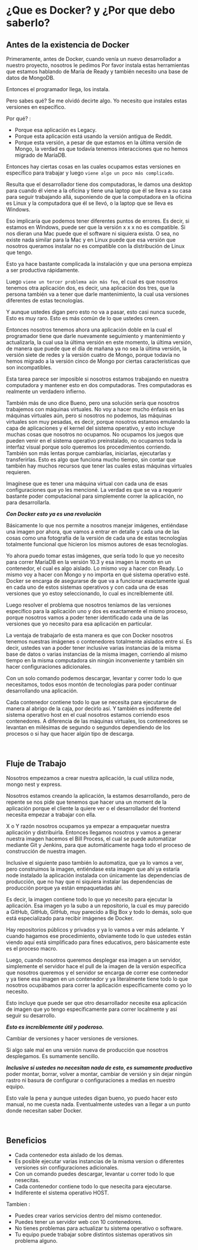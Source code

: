 # ¿Que es Docker? y ¿Por que debo saberlo?

## Antes de la existencia de Docker

Primeramente, antes de Docker, cuando venía un nuevo desarrollador a nuestro proyecto, nosotros le pedimos Por favor instala estas herramientas que estamos hablando de María de Ready y también necesito una base de datos de MongoDB.

Entonces el programador llega, los instala.

Pero sabes qué? Se me olvidó decirte algo.
Yo necesito que instales estas versiones en específico.

Por qué? :

- Porque esa aplicación es Legacy.
- Porque esta aplicación está usando la versión antigua de Reddit.
- Porque esta versión, a pesar de que estamos en la última versión de Mongo, la verdad es que todavía tenemos interacciones que no hemos migrado de MaríaDB.

Entonces hay ciertas cosas en las cuales ocupamos estas versiones en específico para trabajar y luego `viene algo un poco más complicado`.

Resulta que el desarrollador tiene dos computadoras, le damos una desktop para cuando él viene a la oficina y tiene una laptop que él se lleva a su casa para seguir trabajando allá, suponiendo de que la computadora en la oficina es Linux y la computadora que él se llevó, o la laptop que se lleva es Windows.

Eso implicaría que podemos tener diferentes puntos de errores. Es decir, si estamos en Windows, puede ser que la versión x x x no es compatible. Si nos dieran una Mac puede que el software ni siquiera exista. O sea, no existe nada similar para la Mac y en Linux puede que esa versión que nosotros queramos instalar no es compatible con la distribución de Linux que tengo.

Esto ya hace bastante complicada la instalación y que una persona empieza a ser productiva rápidamente.

Luego `viene un tercer problema aún más feo`, el cual es que nosotros tenemos otra aplicación dos, es decir, una aplicación dos tres, que la persona también va a tener que darle mantenimiento, la cual usa versiones diferentes de estas tecnologías.

Y aunque ustedes digan pero esto no va a pasar, esto casi nunca sucede, Esto es muy raro. Esto es más común de lo que ustedes creen.

Entonces nosotros tenemos ahora una aplicación doble en la cual el programador tiene que darle nuevamente seguimiento y mantenimiento y actualizarla, la cual usa la última versión en este momento, la última versión, de manera que puede que el día de mañana ya no sea la última versión, la versión siete de redes y la versión cuatro de Mongo, porque todavía no hemos migrado a la versión cinco de Mongo por ciertas características que son incompatibles.

Esta tarea parece ser imposible si nosotros estamos trabajando en nuestra computadora y mantener esto en dos computadoras. Tres computadoras es realmente un verdadero infierno.

También más de uno dice Bueno, pero una solución sería que nosotros trabajemos con máquinas virtuales. No voy a hacer mucho énfasis en las máquinas virtuales aún, pero si nosotros no podemos, las máquinas virtuales son muy pesadas, es decir, porque nosotros estamos emulando la capa de aplicaciones y el kernel del sistema operativo, y esto incluye muchas cosas que nosotros no ocupamos.
No ocupamos los juegos que pueden venir en el sistema operativo preinstalado, no ocupamos toda la interfaz visual porque solo queremos los procedimientos corriendo.
También son más lentas porque cambiarlas, iniciarlas, ejecutarlas y transferirlas. Esto es algo que funciona mucho tiempo, sin contar que también hay muchos recursos que tener las cuales estas máquinas virtuales requieren.

Imagínese que es tener una máquina virtual con cada una de esas configuraciones que yo les mencioné. La verdad es que se va a requerir bastante poder computacional para simplemente correr la aplicación, no para desarrollarla.

**_Con Docker esto ya es una revolución_**

Básicamente lo que nos permite a nosotros manejar imágenes, entiéndase una imagen por ahora, que vamos a entrar en detalle y cada una de las cosas como una fotografía de la versión de cada una de estas tecnologías totalmente funcional que hicieron los mismos autores de esas tecnologías.

Yo ahora puedo tomar estas imágenes, que sería todo lo que yo necesito para correr MaríaDB en la versión 10.3 y esa imagen la monto en un contenedor, el cual es algo aislado. Lo mismo voy a hacer con Ready. Lo mismo voy a hacer con Mongo y no importa en qué sistema operativo esté.
Docker se encarga de asegurarse de que va a funcionar exactamente igual en cada uno de estos sistemas operativos y con cada una de esas versiones que yo estoy seleccionando, lo cual es increíblemente útil.

Luego resolver el problema que nosotros teníamos de las versiones específico para la aplicación uno y dos es exactamente el mismo proceso, porque nosotros vamos a poder tener identificado cada una de las versiones que yo necesito para esa aplicación en particular.

La ventaja de trabajarlo de esta manera es que con Docker nosotros tenemos nuestras imágenes o contenedores totalmente aislados entre sí. Es decir, ustedes van a poder tener inclusive varias instancias de la misma base de datos o varias instancias de la misma imagen, corriendo al mismo tiempo en la misma computadora sin ningún inconveniente y también sin hacer configuraciones adicionales.

Con un solo comando podemos descargar, levantar y correr todo lo que necesitamos, todos esos montón de tecnologías para poder continuar desarrollando una aplicación.

Cada contenedor contiene todo lo que se necesita para ejecutarse de manera al abrigo de la caja, por decirlo así.
Y también es indiferente del sistema operativo host en el cual nosotros estamos corriendo esos contenedores.
A diferencia de las máquinas virtuales, los contenedores se levantan en milésimas de segundo o segundos dependiendo de los procesos o si hay que hacer algún tipo de descarga.

<br>

## Fluje de Trabajo

Nosotros empezamos a crear nuestra aplicación, la cual utiliza node, mongo nest y express.

Nosotros estamos creando la aplicación, la estamos desarrollando, pero de repente se nos pide que tenemos que hacer una un moment de la aplicación porque el cliente la quiere ver o el desarrollador del frontend necesita empezar a trabajar con ella.

X o Y razón nosotros ocupamos ya empezar a empaquetar nuestra aplicación y distribuirla. Entonces llegamos nosotros y vamos a generar nuestra imagen hacemos el Bill Process, el cual se puede automatizar mediante Git y Jenkins, para que automáticamente haga todo el proceso de construcción de nuestra imagen.

Inclusive el siguiente paso también lo automatiza, que ya lo vamos a ver, pero construimos la imagen, entiéndase esta imagen que ahí ya estaría node instalado la aplicación instalada con únicamente las dependencias de producción, que no hay que ni siquiera instalar las dependencias de producción porque ya están empaquetadas ahí.

Es decir, la imagen contiene todo lo que yo necesito para ejecutar la aplicación. Esa imagen yo la subo a un repositorio, la cual es muy parecido a GitHub, GitHub, GitHub, muy parecido a Big Box y todo lo demás, solo que está especializado para recibir imágenes de Docker.

Hay repositorios públicos y privados y ya lo vamos a ver más adelante. Y cuando hagamos ese procedimiento, obviamente todo lo que ustedes están viendo aquí está simplificado para fines educativos, pero básicamente este es el proceso macro.

Luego, cuando nosotros queremos desplegar esa imagen a un servidor, simplemente el servidor hace el pull de la imagen de la versión específica que nosotros queremos y el servidor se encarga de correr ese contenedor y ya tiene esa imagen en un contenedor y ya literalmente tiene todo lo que nosotros ocupábamos para correr la aplicación específicamente como yo lo necesito.

Esto incluye que puede ser que otro desarrollador necesite esa aplicación de imagen que yo tengo específicamente para correr localmente y así seguir su desarrollo.

**_Esto es increíblemente útil y poderoso._**

Cambiar de versiones y hacer versiones de versiones.

Si algo sale mal en una versión nueva de producción que nosotros desplegamos.
Es sumamente sencillo.

**_Inclusive si ustedes no necesitan nada de esto, es sumamente productivo_** poder montar, borrar, volver a montar, cambiar de versión y sin dejar ningún rastro ni basura de configurar o configuraciones a medias en nuestro equipo.

Esto vale la pena y aunque ustedes digan bueno, yo puedo hacer esto manual, no me cuesta nada.
Eventualmente ustedes van a llegar a un punto donde necesitan saber Docker.

<br>

## Beneficios

- Cada contenedor esta aislado de los demas.
- Es posible ejecutar varias instancias de la misma version o diferentes versiones sin configuraciones adicionales.
- Con un comando puedes descargar, levantar u correr todo lo que nesecitas.
- Cada contenedor contiene todo lo que nesecita para ejecutarse.
- Indiferente el sistema operativo HOST.

Tambien :

- Puedes crear varios servicios dentro del mismo contenedor.
- Puedes tener un servidor web con 10 contenedores.
- No tienes problemas para actualizar tu sistema operativo o software.
- Tu equipo puede trabajar sobre distintos sistemas operativos sin problema alguno.
